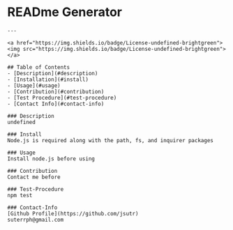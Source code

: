 # READme Generator

    ---

    <a href="https://img.shields.io/badge/License-undefined-brightgreen"><img src="https://img.shields.io/badge/License-undefined-brightgreen"></a>

    ## Table of Contents
    - [Description](#description)
    - [Installation](#install)
    - [Usage](#usage)
    - [Contribution](#contribution)
    - [Test Procedure](#test-procedure)
    - [Contact Info](#contact-info)

    ### Description
    undefined

    ### Install
    Node.js is required along with the path, fs, and inquirer packages

    ### Usage
    Install node.js before using

    ### Contribution
    Contact me before

    ### Test-Procedure
    npm test

    ### Contact-Info
    [Github Profile](https://github.com/jsutr)
    suterrph@gmail.com

    